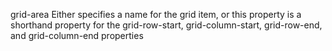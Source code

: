 grid-area
    Either specifies a name for the grid item, or this property is a shorthand property for the grid-row-start, grid-column-start, grid-row-end, and grid-column-end properties
